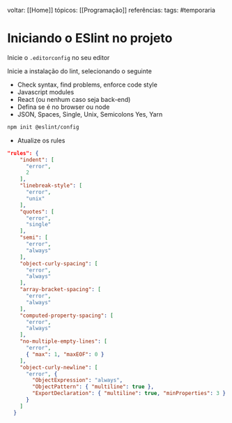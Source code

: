 voltar: [[Home]]
tópicos: [[Programação]]
referências:
tags: #temporaria

# Iniciando o ESlint no projeto

Inicie o ``.editorconfig`` no seu editor

Inicie a instalação do lint, selecionando o seguinte
- Check syntax, find problems, enforce code style
- Javascript modules
- React (ou nenhum caso seja back-end)
- Defina se é no browser ou node
- JSON, Spaces, Single, Unix, Semicolons Yes, Yarn

```bash
npm init @eslint/config
```

- Atualize os rules
```JSON
"rules": {
    "indent": [
      "error",
      2
    ],
    "linebreak-style": [
      "error",
      "unix"
    ],
    "quotes": [
      "error",
      "single"
    ],
    "semi": [
      "error",
      "always"
    ],
    "object-curly-spacing": [
      "error",
      "always"
    ],
    "array-bracket-spacing": [
      "error",
      "always"
    ],
    "computed-property-spacing": [
      "error",
      "always"
    ],
    "no-multiple-empty-lines": [
      "error",
      { "max": 1, "maxEOF": 0 }
    ],
    "object-curly-newline": [
      "error", {
        "ObjectExpression": "always",
        "ObjectPattern": { "multiline": true },
        "ExportDeclaration": { "multiline": true, "minProperties": 3 }
      }
    ]
  }
```